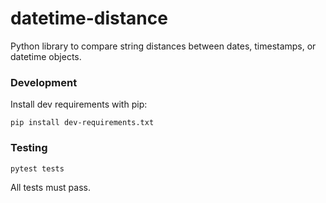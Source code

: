# datetime-distance

Python library to compare string distances between dates, timestamps, or datetime objects.

### Development

Install dev requirements with pip:

```
pip install dev-requirements.txt
```

### Testing

```
pytest tests
```

All tests must pass.